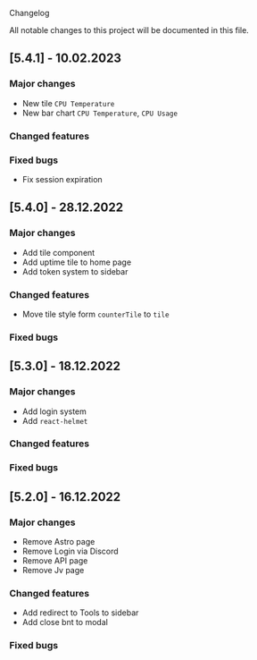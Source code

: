 Changelog

All notable changes to this project will be documented in this file.

## [5.4.1] - 10.02.2023

### Major changes

- New tile `CPU Temperature`
- New bar chart `CPU Temperature`, `CPU Usage`

### Changed features

### Fixed bugs

- Fix session expiration

## [5.4.0] - 28.12.2022

### Major changes

- Add tile component
- Add uptime tile to home page
- Add token system to sidebar

### Changed features

- Move tile style form `counterTile` to `tile`

### Fixed bugs

## [5.3.0] - 18.12.2022

### Major changes

- Add login system
- Add `react-helmet`

### Changed features

### Fixed bugs

## [5.2.0] - 16.12.2022

### Major changes

- Remove Astro page
- Remove Login via Discord
- Remove API page
- Remove Jv page

### Changed features

- Add redirect to Tools to sidebar
- Add close bnt to modal

### Fixed bugs
